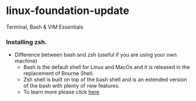 # linux-foundation-update
Terminal, Bash &amp; VIM Essentials

### Installing zsh.
- Difference between bash and zsh (useful if you are using your own machine)
  - Bash is the default shell for Linux and MacOs and it is released in the replacement of Bourne Shell.
  - Zsh shell is built on top of the bash shell and is an extended version of the bash with plenty of new features.
  - To learn more please click [here](https://www.geeksforgeeks.org/bash-scripting-difference-between-zsh-and-bash/)
